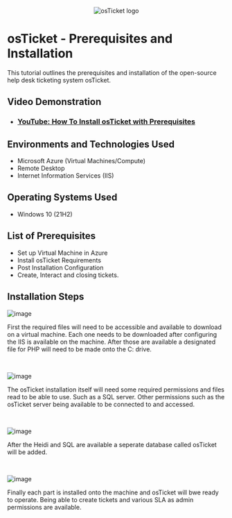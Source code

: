 <p align="center">
<img src="https://i.imgur.com/Clzj7Xs.png" alt="osTicket logo"/>
</p>

<h1>osTicket - Prerequisites and Installation</h1>
This tutorial outlines the prerequisites and installation of the open-source help desk ticketing system osTicket.<br />


<h2>Video Demonstration</h2>

- ### [YouTube: How To Install osTicket with Prerequisites](https://www.youtube.com)

<h2>Environments and Technologies Used</h2>

- Microsoft Azure (Virtual Machines/Compute)
- Remote Desktop
- Internet Information Services (IIS)

<h2>Operating Systems Used </h2>

- Windows 10</b> (21H2)

<h2>List of Prerequisites</h2>

- Set up Virtual Machine in Azure
- Install osTicket Requirements
- Post Installation Configuration 
- Create, Interact and closing tickets.

<h2>Installation Steps</h2>


<p>


![image](https://github.com/airdasher132/osticket-prereqs/assets/158870278/9064aff7-4c7c-45bb-9b3c-f20389f2e204)


</p>
<p>
First the required files will need to be accessible and available to download on a virtual machine. Each one needs to be downloaded after configuring the IIS is available on the machine. After those are available a designated file for PHP will need to be made onto the C: drive.
</p>
<br />

<p>

![image](https://github.com/airdasher132/osticket-prereqs/assets/158870278/a1eab37d-3f88-456f-9403-bfba11315259)


</p>
<p>
The osTicket installation itself will need some required permissions and files read to be able to use. Such as a SQL server. Other permissions such as the osTicket server being available to be connected to and accessed.
</p>
<br />

<p>

![image](https://github.com/airdasher132/osticket-prereqs/assets/158870278/547f6861-30f6-47d6-bf38-82139c58793b)



</p>
<p>
After the Heidi and SQL are available a seperate database called osTicket will be added.
</p>
<br />

<p>

![image](https://github.com/airdasher132/osticket-prereqs/assets/158870278/0bc73354-c695-49f2-a882-95515d317718)



</p>
<p>
Finally each part is installed onto the machine and osTicket will bwe ready to operate. Being able to create tickets and various SLA as admin permissions are available.
</p>
<br />
